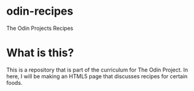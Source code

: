 # odin-recipes
The Odin Projects Recipes

<h1> What is this? </h1>
This is a repository that is part of the curriculum for The Odin Project. In here, I will be making an HTML5 page that discusses recipes for certain foods. 
